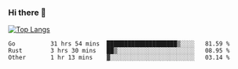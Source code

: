 ### Hi there 👋

<!--
**3Xpl0it3r/3Xpl0it3r** is a ✨ _special_ ✨ repository because its `README.md` (this file) appears on your GitHub profile.

Here are some ideas to get you started:

- 🔭 I’m currently working on ...
- 🌱 I’m currently learning ...
- 👯 I’m looking to collaborate on ...
- 🤔 I’m looking for help with ...
- 💬 Ask me about ...
- 📫 How to reach me: ...
- 😄 Pronouns: ...
- ⚡ Fun fact: ...
-->


[![Top Langs](https://github-readme-stats.vercel.app/api/top-langs/?username=3Xpl0it3r&layout=compact)](https://github.com/3Xpl0it3r/3Xpl0it3r)

<!--START_SECTION:waka-->

```text
Go          31 hrs 54 mins  ████████████████████▒░░░░   81.59 %
Rust        3 hrs 30 mins   ██▒░░░░░░░░░░░░░░░░░░░░░░   08.95 %
Other       1 hr 13 mins    ▓░░░░░░░░░░░░░░░░░░░░░░░░   03.14 %
```

<!--END_SECTION:waka-->
